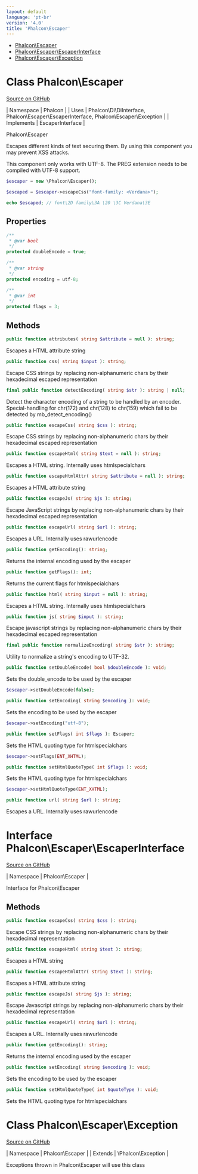 ```yaml
---
layout: default
language: 'pt-br'
version: '4.0'
title: 'Phalcon\Escaper'
---
```


* [Phalcon\Escaper](#escaper)
* [Phalcon\Escaper\EscaperInterface](#escaper-escaperinterface)
* [Phalcon\Escaper\Exception](#escaper-exception)

<h1 id="escaper">Class Phalcon\Escaper</h1>

[Source on GitHub](https://github.com/phalcon/cphalcon/blob/4.2.x/phalcon/Escaper.zep)

| Namespace | Phalcon | | Uses | Phalcon\Di\DiInterface, Phalcon\Escaper\EscaperInterface, Phalcon\Escaper\Exception | | Implements | EscaperInterface |

Phalcon\Escaper

Escapes different kinds of text securing them. By using this component you may prevent XSS attacks.

This component only works with UTF-8. The PREG extension needs to be compiled with UTF-8 support.

```php
$escaper = new \Phalcon\Escaper();

$escaped = $escaper->escapeCss("font-family: <Verdana>");

echo $escaped; // font\2D family\3A \20 \3C Verdana\3E
```

## Properties

```php
/**
 * @var bool
 */
protected doubleEncode = true;

/**
 * @var string
 */
protected encoding = utf-8;

/**
 * @var int
 */
protected flags = 3;

```

## Methods

```php
public function attributes( string $attribute = null ): string;
```

Escapes a HTML attribute string

```php
public function css( string $input ): string;
```

Escape CSS strings by replacing non-alphanumeric chars by their hexadecimal escaped representation

```php
final public function detectEncoding( string $str ): string | null;
```

Detect the character encoding of a string to be handled by an encoder. Special-handling for chr(172) and chr(128) to chr(159) which fail to be detected by mb_detect_encoding()

```php
public function escapeCss( string $css ): string;
```

Escape CSS strings by replacing non-alphanumeric chars by their hexadecimal escaped representation

```php
public function escapeHtml( string $text = null ): string;
```

Escapes a HTML string. Internally uses htmlspecialchars

```php
public function escapeHtmlAttr( string $attribute = null ): string;
```

Escapes a HTML attribute string

```php
public function escapeJs( string $js ): string;
```

Escape JavaScript strings by replacing non-alphanumeric chars by their hexadecimal escaped representation

```php
public function escapeUrl( string $url ): string;
```

Escapes a URL. Internally uses rawurlencode

```php
public function getEncoding(): string;
```

Returns the internal encoding used by the escaper

```php
public function getFlags(): int;
```

Returns the current flags for htmlspecialchars

```php
public function html( string $input = null ): string;
```

Escapes a HTML string. Internally uses htmlspecialchars

```php
public function js( string $input ): string;
```

Escape javascript strings by replacing non-alphanumeric chars by their hexadecimal escaped representation

```php
final public function normalizeEncoding( string $str ): string;
```

Utility to normalize a string's encoding to UTF-32.

```php
public function setDoubleEncode( bool $doubleEncode ): void;
```

Sets the double_encode to be used by the escaper

```php
$escaper->setDoubleEncode(false);
```

```php
public function setEncoding( string $encoding ): void;
```

Sets the encoding to be used by the escaper

```php
$escaper->setEncoding("utf-8");
```

```php
public function setFlags( int $flags ): Escaper;
```

Sets the HTML quoting type for htmlspecialchars

```php
$escaper->setFlags(ENT_XHTML);
```

```php
public function setHtmlQuoteType( int $flags ): void;
```

Sets the HTML quoting type for htmlspecialchars

```php
$escaper->setHtmlQuoteType(ENT_XHTML);
```

```php
public function url( string $url ): string;
```

Escapes a URL. Internally uses rawurlencode

<h1 id="escaper-escaperinterface">Interface Phalcon\Escaper\EscaperInterface</h1>

[Source on GitHub](https://github.com/phalcon/cphalcon/blob/4.2.x/phalcon/Escaper/EscaperInterface.zep)

| Namespace | Phalcon\Escaper |

Interface for Phalcon\Escaper

## Methods

```php
public function escapeCss( string $css ): string;
```

Escape CSS strings by replacing non-alphanumeric chars by their hexadecimal representation

```php
public function escapeHtml( string $text ): string;
```

Escapes a HTML string

```php
public function escapeHtmlAttr( string $text ): string;
```

Escapes a HTML attribute string

```php
public function escapeJs( string $js ): string;
```

Escape Javascript strings by replacing non-alphanumeric chars by their hexadecimal representation

```php
public function escapeUrl( string $url ): string;
```

Escapes a URL. Internally uses rawurlencode

```php
public function getEncoding(): string;
```

Returns the internal encoding used by the escaper

```php
public function setEncoding( string $encoding ): void;
```

Sets the encoding to be used by the escaper

```php
public function setHtmlQuoteType( int $quoteType ): void;
```

Sets the HTML quoting type for htmlspecialchars

<h1 id="escaper-exception">Class Phalcon\Escaper\Exception</h1>

[Source on GitHub](https://github.com/phalcon/cphalcon/blob/4.2.x/phalcon/Escaper/Exception.zep)

| Namespace | Phalcon\Escaper | | Extends | \Phalcon\Exception |

Exceptions thrown in Phalcon\Escaper will use this class
